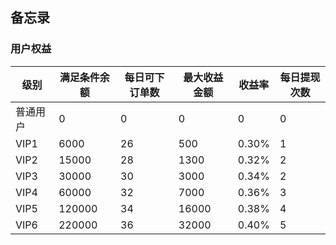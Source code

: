 ## 备忘录

### 用户权益

|级别|满足条件余额|每日可下订单数|最大收益金额|收益率|每日提现次数|   
|----|---|---|---|---|---|
|普通用户|0|0|0|0|0|
|VIP1|6000|26|500|0.30%|1|
|VIP2|15000|28|1300|0.32%|2|
|VIP3|30000|30|3000|0.34%|2|
|VIP4|60000|32|7000|0.36%|3|
|VIP5|120000|34|16000|0.38%|4|
|VIP6|220000|36|32000|0.40%|5| 

